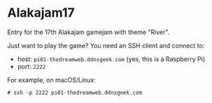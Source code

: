 # Alakajam17

Entry for the 17th Alakajam gamejam with theme "River".

Just want to play the game? You need an SSH client and connect to:
* host: `pi01-thedreamweb.ddnsgeek.com` (yes, this is a Raspberry Pi)
* port: `2222`

For example, on macOS/Linux:

`# ssh -p 2222 pi01-thedreamweb.ddnsgeek.com`
